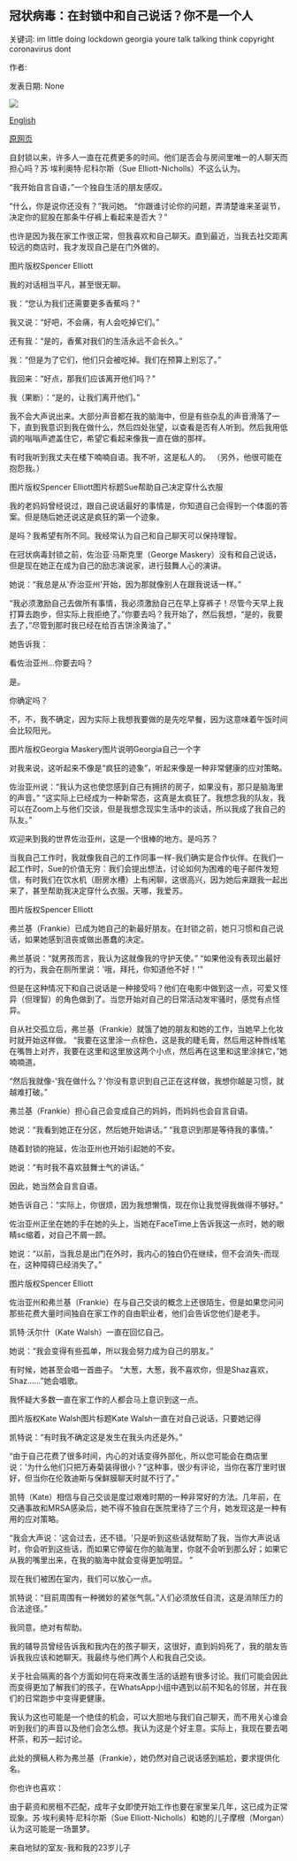## 冠状病毒：在封锁中和自己说话？你不是一个人

关键词: im little doing lockdown georgia youre talk talking think copyright coronavirus dont

作者: 

发表日期: None

![](https://ichef.bbci.co.uk/news/1024/branded_news/11B3/production/_111713540_suebench-1.jpg)

[English](Coronavirus%3A%20Talking%20to%20yourself%20in%20lockdown%3F%20You%27re%20not%20alone.md)

[原网页](https://www.bbc.com/news/stories-52222986)

自封锁以来，许多人一直在花费更多的时间。他们是否会与房间里唯一的人聊天而担心吗？苏·埃利奥特·尼科尔斯（Sue Elliott-Nicholls）不这么认为。

“我开始自言自语，”一个独自生活的朋友感叹。

“什么，你是说你还没有？”我问她。 “你跟谁讨论你的问题，弄清楚谁来圣诞节，决定你的屁股在那条牛仔裤上看起来是否大？”

也许是因为我在家工作很正常，但我喜欢和自己聊天。直到最近，当我去社交距离较远的商店时，我才发现自己是在门外做的。

图片版权Spencer Elliott

我的对话相当平凡，甚至很无聊。

我：“您认为我们还需要更多香蕉吗？”

我又说：“好吧，不会痛，有人会吃掉它们。”

还有我：“是的，香蕉对我们的生活永远不会长久。”

我：“但是为了它们，他们只会被吃掉。我们在预算上别忘了。”

我回来：“好点，那我们应该离开他们吗？”

我（果断）：“是的，让我们离开他们。”

我不会大声说出来。大部分声音都在我的脑海中，但是有些杂乱的声音滑落了一下，直到我意识到我在做什么，然后四处张望，以查看是否有人听到。然后我用低调的嗡嗡声遮盖住它，希望它看起来像我一直在做的那样。

有时我听到我丈夫在楼下喃喃自语。我不听，这是私人的。 （另外，他很可能在抱怨我。）

图片版权Spencer Elliott图片标题Sue帮助自己决定穿什么衣服

我的老妈妈曾经说过，跟自己说话最好的事情是，你知道自己会得到一个体面的答案。但是随后她还说这是疯狂的第一个迹象。

是吗？我希望有所不同。我经常认为自己和自己聊天可以保持理智。

在冠状病毒封锁之前，佐治亚·马斯克里（George Maskery）没有和自己说话，但是现在她正在成为自己的励志演说家，进行鼓舞人心的演讲。

她说：“我总是从'乔治亚州'开始，因为那就像别人在跟我说话一样。”

“我必须激励自己去做所有事情，我必须激励自己在早上穿裤子！尽管今天早上我打算去跑步，但实际上我拒绝了。”你要去吗？我开始了，然后我想，“是的，我要去了，”尽管到那时我已经在给百吉饼涂黄油了。”

她告诉我：

看佐治亚州...你要去吗？

是。

你确定吗？

不，不，我不确定，因为实际上我想我要做的是先吃早餐，因为这意味着午饭时间会比较阳光。

图片版权Georgia Maskery图片说明Georgia自己一个字

对我来说，这听起来不像是“疯狂的迹象”，听起来像是一种非常健康的应对策略。

佐治亚州说：“我认为这也使您感到自己有拥挤的房子，如果没有，那只是脑海里的声音。” “这实际上已经成为一种新常态，这真是太疯狂了。我想念我的队友，我可以在Zoom上与他们交谈，但是我想念现实生活中的谈话，所以我成了我自己的队友。”

欢迎来到我的世界佐治亚州，这是一个很棒的地方。是吗苏？

当我自己工作时，我就像我自己的工作同事一样-我们确实是合作伙伴。在我们一起工作时，Sue的价值无穷：我们会提出想法，讨论如何为困难的电子邮件发短信，有时我们在饮水机（厨房水槽）上有闲聊，这很高兴，因为她后来跟我一起出来了，甚至帮助我决定穿什么衣服。天哪，我爱苏。

图片版权Spencer Elliott

弗兰基（Frankie）已成为她自己的新最好朋友。在封锁之前，她只习惯和自己说话，如果她感到沮丧或做出愚蠢的决定。

弗兰基说：“就男孩而言，我认为这就像我的守护天使。” “如果他没有表现出最好的行为，我会在厕所里说：'哦，拜托，你知道他不好！'”

但是在这种情况下和自己说话是一种接受吗？他们在电影中做到这一点，可爱又怪异（但理智）的角色做到了。当您开始对自己的日常活动发牢骚时，感觉有点怪异。

自从社交孤立后，弗兰基（Frankie）就饿了她的朋友和她的工作，当她早上化妆时就开始这样做。 “我要在这里涂一点棕色，这是我的睫毛膏，然后用这种唇线笔在嘴唇上对齐，我要在这里和这里放这两个小点，然后再在这里和这里涂抹它，”她喃喃道。

“然后我就像-'我在做什么？'你没有意识到自己正在这样做，我想你越是习惯，就越难打破。”

弗兰基（Frankie）担心自己会变成自己的妈妈，而妈妈也会自言自语。

她说：“我看到她正在分区，然后她开始讲话。” “我意识到那是等待我的事情。”

随着封锁的拖延，佐治亚州也开始引起她的不安。

她说：“有时我不喜欢鼓舞士气的讲话。”

因此，她当然会自言自语。

她告诉自己：“实际上，你很烦，因为我想懒惰，现在你让我觉得我做得不够好。”

佐治亚州正坐在她的手在她的头上，当她在FaceTime上告诉我这一点时，她的眼睛sc缩着，对自己不屑一顾。

她说：“以前，当我总是出门在外时，我内心的独白仍在继续，但不会消失-而现在，这种障碍已经消失了。”

图片版权Spencer Elliott

佐治亚州和弗兰基（Frankie）在与自己交谈的概念上还很陌生，但是如果您问问那些花费大量时间独自在家工作的自由职业者，他们会告诉您他们是老手。

凯特·沃尔什（Kate Walsh）一直在回忆自己。

她说：“我会变得有些孤单，所以我会努力成为自己的朋友。”

有时候，她甚至会唱一首曲子。 “大葱，大葱，我不喜欢你，但是Shaz喜欢，Shaz……”她会唱歌。

我怀疑大多数一直在家工作的人都会马上意识到这一点。

图片版权Kate Walsh图片标题Kate Walsh一直在对自己说话，只要她记得

凯特说：“有时我不确定这是发生在我头内还是外。”

“由于自己花费了很多时间，内心的对话变得外部化，所以您可能会在商店里说：'为什么他们只把万寿菊装得很小？”这种事，很少有评论，当你在客厅里时很好，但当你在伦敦迪斯与保鲜膜聊天时就不行了。”

凯特（Kate）相信与自己交谈是度过艰难时期的一种非常好的方法。几年前，在交通事故和MRSA感染后，她不得不独自在医院里待了三个月，她发现这是一种有用的应对策略。

“我会大声说：'这会过去，还不错。'只是听到这些话就帮助了我，当你大声说话时，你会听到这些话，而如果它停留在你的脑海里，你就不会听到那么好；如果它从我的嘴里出来，在我的脑海中就会变得更加明显。 ”

现在我们被困在室内，我们可以放心一点。

凯特说：“目前周围有一种微妙的紧张气氛。”人们必须放任自流，这是消除压力的合法途径。”

我同意。绝对有帮助。

我的辅导员曾经告诉我和我内在的孩子聊天，这很好，直到妈妈死了，我的朋友告诉我我应该和她聊天。我最终与他们两个人和我自己交谈。

关于社会隔离的各个方面如何在将来改善生活的话题有很多讨论。我们可能会因此而变得更加了解我们的孩子，在WhatsApp小组中遇到以前不知名的邻居，并在我们的日常跑步中变得更健康。

我认为这也可能是一个绝佳的机会，可以大胆地与我们自己聊天，而不用关心谁会听到我们的声音以及他们会怎么想。我认为这是个好主意。实际上，我现在要去喝杯茶，和苏一起讨论。

此处的撰稿人称为弗兰基（Frankie），她仍然对自己说话感到尴尬，要求提供化名。

你也许也喜欢：

由于薪资和房租不匹配，成年子女即使开始工作也要在家里呆几年，这已成为正常现象。苏·埃利奥特·尼科尔斯（Sue Elliott-Nicholls）和她的儿子摩根（Morgan）认为这可能是一场噩梦。

来自地狱的室友-我和我的23岁儿子